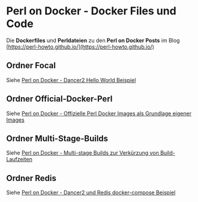 # Perl on Docker -  Docker Files und Code

Die __Dockerfiles__ und __Perldateien__ zu den __Perl on Docker Posts__ im Blog [https://perl-howto.github.io/](https://perl-howto.github.io/)

## Ordner Focal

Siehe [Perl on Docker - Dancer2 Hello World Beispiel](https://perl-howto.github.io/2021/08/perl-on-docker-dancer2-hello-world-example.html)

## Ordner Official-Docker-Perl

Siehe [Perl on Docker - Offizielle Perl Docker Images als Grundlage eigener Images](https://perl-howto.github.io/2021/09/perl-on-docker-offizielle-perl-docker-images.html)

## Ordner Multi-Stage-Builds

Siehe [Perl on Docker - Multi-stage Builds zur Verkürzung von Build-Laufzeiten](https://perl-howto.github.io/2021/09/perl-on-docker-multi-stage-builds-zur-verkuerzung-von-build-laufzeiten.html)

## Ordner Redis

Siehe [Perl on Docker - Dancer2 und Redis docker-compose Beispiel](https://perl-howto.github.io/2021/09/perl-on-docker-dancer2-und-redis-docker-compose-beispiel.html)

